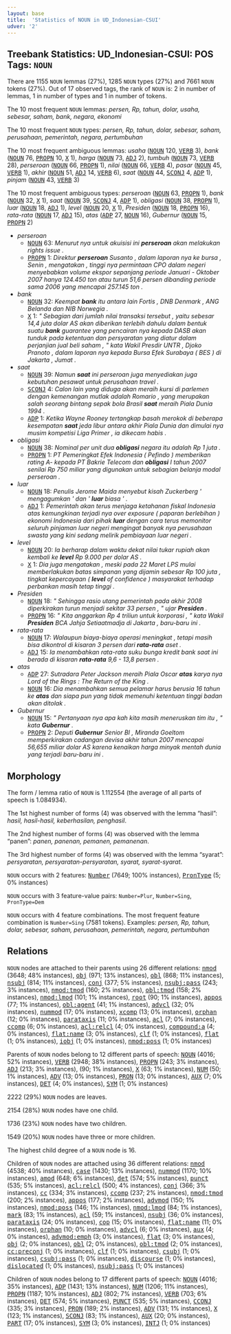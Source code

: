 ```yaml
---
layout: base
title:  'Statistics of NOUN in UD_Indonesian-CSUI'
udver: '2'
---
```


## Treebank Statistics: UD_Indonesian-CSUI: POS Tags: `NOUN`

There are 1155 `NOUN` lemmas (27%), 1285 `NOUN` types (27%) and 7661 `NOUN` tokens (27%).
Out of 17 observed tags, the rank of `NOUN` is: 2 in number of lemmas, 1 in number of types and 1 in number of tokens.

The 10 most frequent `NOUN` lemmas: <em>persen, Rp, tahun, dolar, usaha, sebesar, saham, bank, negara, ekonomi</em>

The 10 most frequent `NOUN` types:  <em>persen, Rp, tahun, dolar, sebesar, saham, perusahaan, pemerintah, negara, pertumbuhan</em>

The 10 most frequent ambiguous lemmas: <em>usaha</em> (<tt><a href="id_csui-pos-NOUN.html">NOUN</a></tt> 120, <tt><a href="id_csui-pos-VERB.html">VERB</a></tt> 3), <em>bank</em> (<tt><a href="id_csui-pos-NOUN.html">NOUN</a></tt> 76, <tt><a href="id_csui-pos-PROPN.html">PROPN</a></tt> 10, <tt><a href="id_csui-pos-X.html">X</a></tt> 1), <em>harga</em> (<tt><a href="id_csui-pos-NOUN.html">NOUN</a></tt> 73, <tt><a href="id_csui-pos-ADJ.html">ADJ</a></tt> 2), <em>tumbuh</em> (<tt><a href="id_csui-pos-NOUN.html">NOUN</a></tt> 73, <tt><a href="id_csui-pos-VERB.html">VERB</a></tt> 28), <em>perseroan</em> (<tt><a href="id_csui-pos-NOUN.html">NOUN</a></tt> 66, <tt><a href="id_csui-pos-PROPN.html">PROPN</a></tt> 1), <em>nilai</em> (<tt><a href="id_csui-pos-NOUN.html">NOUN</a></tt> 66, <tt><a href="id_csui-pos-VERB.html">VERB</a></tt> 4), <em>pasar</em> (<tt><a href="id_csui-pos-NOUN.html">NOUN</a></tt> 45, <tt><a href="id_csui-pos-VERB.html">VERB</a></tt> 1), <em>akhir</em> (<tt><a href="id_csui-pos-NOUN.html">NOUN</a></tt> 51, <tt><a href="id_csui-pos-ADJ.html">ADJ</a></tt> 14, <tt><a href="id_csui-pos-VERB.html">VERB</a></tt> 6), <em>saat</em> (<tt><a href="id_csui-pos-NOUN.html">NOUN</a></tt> 44, <tt><a href="id_csui-pos-SCONJ.html">SCONJ</a></tt> 4, <tt><a href="id_csui-pos-ADP.html">ADP</a></tt> 1), <em>pinjam</em> (<tt><a href="id_csui-pos-NOUN.html">NOUN</a></tt> 43, <tt><a href="id_csui-pos-VERB.html">VERB</a></tt> 3)

The 10 most frequent ambiguous types:  <em>perseroan</em> (<tt><a href="id_csui-pos-NOUN.html">NOUN</a></tt> 63, <tt><a href="id_csui-pos-PROPN.html">PROPN</a></tt> 1), <em>bank</em> (<tt><a href="id_csui-pos-NOUN.html">NOUN</a></tt> 32, <tt><a href="id_csui-pos-X.html">X</a></tt> 1), <em>saat</em> (<tt><a href="id_csui-pos-NOUN.html">NOUN</a></tt> 39, <tt><a href="id_csui-pos-SCONJ.html">SCONJ</a></tt> 4, <tt><a href="id_csui-pos-ADP.html">ADP</a></tt> 1), <em>obligasi</em> (<tt><a href="id_csui-pos-NOUN.html">NOUN</a></tt> 38, <tt><a href="id_csui-pos-PROPN.html">PROPN</a></tt> 1), <em>luar</em> (<tt><a href="id_csui-pos-NOUN.html">NOUN</a></tt> 18, <tt><a href="id_csui-pos-ADJ.html">ADJ</a></tt> 1), <em>level</em> (<tt><a href="id_csui-pos-NOUN.html">NOUN</a></tt> 20, <tt><a href="id_csui-pos-X.html">X</a></tt> 1), <em>Presiden</em> (<tt><a href="id_csui-pos-NOUN.html">NOUN</a></tt> 18, <tt><a href="id_csui-pos-PROPN.html">PROPN</a></tt> 16), <em>rata-rata</em> (<tt><a href="id_csui-pos-NOUN.html">NOUN</a></tt> 17, <tt><a href="id_csui-pos-ADJ.html">ADJ</a></tt> 15), <em>atas</em> (<tt><a href="id_csui-pos-ADP.html">ADP</a></tt> 27, <tt><a href="id_csui-pos-NOUN.html">NOUN</a></tt> 16), <em>Gubernur</em> (<tt><a href="id_csui-pos-NOUN.html">NOUN</a></tt> 15, <tt><a href="id_csui-pos-PROPN.html">PROPN</a></tt> 2)


* <em>perseroan</em>
  * <tt><a href="id_csui-pos-NOUN.html">NOUN</a></tt> 63: <em>Menurut nya untuk akuisisi ini <b>perseroan</b> akan melakukan rights issue .</em>
  * <tt><a href="id_csui-pos-PROPN.html">PROPN</a></tt> 1: <em>Direktur <b>perseroan</b> Susanto , dalam laporan nya ke bursa , Senin , mengatakan , tinggi nya permintaan CPO dalam negeri menyebabkan volume ekspor sepanjang periode Januari - Oktober 2007 hanya 124.450 ton atau turun 51,6 persen dibanding periode sama 2006 yang mencapai 257.145 ton .</em>
* <em>bank</em>
  * <tt><a href="id_csui-pos-NOUN.html">NOUN</a></tt> 32: <em>Keempat <b>bank</b> itu antara lain Fortis , DNB Denmark , ANG Belanda dan NIB Norwegia .</em>
  * <tt><a href="id_csui-pos-X.html">X</a></tt> 1: <em>" Sebagian dari jumlah nilai transaksi tersebut , yaitu sebesar 14,4 juta dolar AS akan diberikan terlebih dahulu dalam bentuk suatu <b>bank</b> guarantee yang pencairan nya kepada DASB akan tunduk pada ketentuan dan persyaratan yang diatur dalam perjanjian jual beli saham , " kata Wakil Presdir UNTR , Djoko Pranoto , dalam laporan nya kepada Bursa Efek Surabaya ( BES ) di Jakarta , Jumat .</em>
* <em>saat</em>
  * <tt><a href="id_csui-pos-NOUN.html">NOUN</a></tt> 39: <em>Namun <b>saat</b> ini perseroan juga menyediakan juga kebutuhan pesawat untuk perusahaan travel .</em>
  * <tt><a href="id_csui-pos-SCONJ.html">SCONJ</a></tt> 4: <em>Calon lain yang diduga akan meraih kursi di parlemen dengan kemenangan mutlak adalah Romario , yang merupakan salah seorang bintang sepak bola Brasil <b>saat</b> meraih Piala Dunia 1994 .</em>
  * <tt><a href="id_csui-pos-ADP.html">ADP</a></tt> 1: <em>Ketika Wayne Rooney tertangkap basah merokok di beberapa kesempatan <b>saat</b> jeda libur antara akhir Piala Dunia dan dimulai nya musim kompetisi Liga Primer , ia dikecam habis .</em>
* <em>obligasi</em>
  * <tt><a href="id_csui-pos-NOUN.html">NOUN</a></tt> 38: <em>Nominal per unit dua <b>obligasi</b> negara itu adalah Rp 1 juta .</em>
  * <tt><a href="id_csui-pos-PROPN.html">PROPN</a></tt> 1: <em>PT Pemeringkat Efek Indonesia ( Pefindo ) memberikan rating A- kepada PT Bakrie Telecom dan <b>obligasi</b> I tahun 2007 senilai Rp 750 miliar yang digunakan untuk sebagian belanja modal perseroan .</em>
* <em>luar</em>
  * <tt><a href="id_csui-pos-NOUN.html">NOUN</a></tt> 18: <em>Penulis Jerome Maida menyebut kisah Zuckerberg ' mengagumkan ' dan ' <b>luar</b> biasa ' .</em>
  * <tt><a href="id_csui-pos-ADJ.html">ADJ</a></tt> 1: <em>Pemerintah akan terus menjaga ketahanan fiskal Indonesia atas kemungkinan terjadi nya over exposure ( paparan berlebihan ) ekonomi Indonesia dari pihak <b>luar</b> dengan cara terus memonitor seluruh pinjaman luar negeri mengingat banyak nya perusahaan swasta yang kini sedang melirik pembiayaan luar negeri .</em>
* <em>level</em>
  * <tt><a href="id_csui-pos-NOUN.html">NOUN</a></tt> 20: <em>Ia berharap dalam waktu dekat nilai tukar rupiah akan kembali ke <b>level</b> Rp 9.000 per dolar AS .</em>
  * <tt><a href="id_csui-pos-X.html">X</a></tt> 1: <em>Dia juga mengatakan , meski pada 22 Maret LPS mulai memberlakukan batas simpanan yang dijamin sebesar Rp 100 juta , tingkat kepercayaan ( <b>level</b> of confidence ) masyarakat terhadap perbankan masih tetap tinggi .</em>
* <em>Presiden</em>
  * <tt><a href="id_csui-pos-NOUN.html">NOUN</a></tt> 18: <em>" Sehingga rasio utang pemerintah pada akhir 2008 diperkirakan turun menjadi sekitar 33 persen , " ujar <b>Presiden</b> .</em>
  * <tt><a href="id_csui-pos-PROPN.html">PROPN</a></tt> 16: <em>" Kita anggarkan Rp 4 triliun untuk korporasi , " kata Wakil <b>Presiden</b> BCA Jahja Setiaatmadja di Jakarta , baru-baru ini .</em>
* <em>rata-rata</em>
  * <tt><a href="id_csui-pos-NOUN.html">NOUN</a></tt> 17: <em>Walaupun biaya-biaya operasi meningkat , tetapi masih bisa dikontrol di kisaran 3 persen dari <b>rata-rata</b> aset .</em>
  * <tt><a href="id_csui-pos-ADJ.html">ADJ</a></tt> 15: <em>Ia menambahkan rata-rata suku bunga kredit bank saat ini berada di kisaran <b>rata-rata</b> 9,6 - 13,8 persen .</em>
* <em>atas</em>
  * <tt><a href="id_csui-pos-ADP.html">ADP</a></tt> 27: <em>Sutradara Peter Jackson meraih Piala Oscar <b>atas</b> karya nya Lord of the Rings : The Return of the King .</em>
  * <tt><a href="id_csui-pos-NOUN.html">NOUN</a></tt> 16: <em>Dia menambahkan semua pelamar harus berusia 16 tahun ke <b>atas</b> dan siapa pun yang tidak memenuhi ketentuan tinggi badan akan ditolak .</em>
* <em>Gubernur</em>
  * <tt><a href="id_csui-pos-NOUN.html">NOUN</a></tt> 15: <em>" Pertanyaan nya apa kah kita masih meneruskan tim itu , " kata <b>Gubernur</b> .</em>
  * <tt><a href="id_csui-pos-PROPN.html">PROPN</a></tt> 2: <em>Deputi <b>Gubernur</b> Senior BI , Miranda Goeltom memperkirakan cadangan devisa akhir tahun 2007 mencapai 56,655 miliar dolar AS karena kenaikan harga minyak mentah dunia yang terjadi baru-baru ini .</em>

## Morphology

The form / lemma ratio of `NOUN` is 1.112554 (the average of all parts of speech is 1.084934).

The 1st highest number of forms (4) was observed with the lemma “hasil”: <em>hasil, hasil-hasil, keberhasilan, penghasil</em>.

The 2nd highest number of forms (4) was observed with the lemma “panen”: <em>panen, panenan, pemanen, pemanenan</em>.

The 3rd highest number of forms (4) was observed with the lemma “syarat”: <em>persyaratan, persyaratan-persyaratan, syarat, syarat-syarat</em>.

`NOUN` occurs with 2 features: <tt><a href="id_csui-feat-Number.html">Number</a></tt> (7649; 100% instances), <tt><a href="id_csui-feat-PronType.html">PronType</a></tt> (5; 0% instances)

`NOUN` occurs with 3 feature-value pairs: `Number=Plur`, `Number=Sing`, `PronType=Dem`

`NOUN` occurs with 4 feature combinations.
The most frequent feature combination is `Number=Sing` (7581 tokens).
Examples: <em>persen, Rp, tahun, dolar, sebesar, saham, perusahaan, pemerintah, negara, pertumbuhan</em>


## Relations

`NOUN` nodes are attached to their parents using 26 different relations: <tt><a href="id_csui-dep-nmod.html">nmod</a></tt> (3648; 48% instances), <tt><a href="id_csui-dep-obj.html">obj</a></tt> (971; 13% instances), <tt><a href="id_csui-dep-obl.html">obl</a></tt> (868; 11% instances), <tt><a href="id_csui-dep-nsubj.html">nsubj</a></tt> (814; 11% instances), <tt><a href="id_csui-dep-conj.html">conj</a></tt> (377; 5% instances), <tt><a href="id_csui-dep-nsubj-pass.html">nsubj:pass</a></tt> (243; 3% instances), <tt><a href="id_csui-dep-nmod-tmod.html">nmod:tmod</a></tt> (160; 2% instances), <tt><a href="id_csui-dep-obl-tmod.html">obl:tmod</a></tt> (158; 2% instances), <tt><a href="id_csui-dep-nmod-lmod.html">nmod:lmod</a></tt> (101; 1% instances), <tt><a href="id_csui-dep-root.html">root</a></tt> (90; 1% instances), <tt><a href="id_csui-dep-appos.html">appos</a></tt> (77; 1% instances), <tt><a href="id_csui-dep-obl-agent.html">obl:agent</a></tt> (41; 1% instances), <tt><a href="id_csui-dep-advcl.html">advcl</a></tt> (32; 0% instances), <tt><a href="id_csui-dep-nummod.html">nummod</a></tt> (17; 0% instances), <tt><a href="id_csui-dep-xcomp.html">xcomp</a></tt> (13; 0% instances), <tt><a href="id_csui-dep-orphan.html">orphan</a></tt> (12; 0% instances), <tt><a href="id_csui-dep-parataxis.html">parataxis</a></tt> (11; 0% instances), <tt><a href="id_csui-dep-acl.html">acl</a></tt> (7; 0% instances), <tt><a href="id_csui-dep-ccomp.html">ccomp</a></tt> (6; 0% instances), <tt><a href="id_csui-dep-acl-relcl.html">acl:relcl</a></tt> (4; 0% instances), <tt><a href="id_csui-dep-compound-a.html">compound:a</a></tt> (4; 0% instances), <tt><a href="id_csui-dep-flat-name.html">flat:name</a></tt> (3; 0% instances), <tt><a href="id_csui-dep-clf.html">clf</a></tt> (1; 0% instances), <tt><a href="id_csui-dep-flat.html">flat</a></tt> (1; 0% instances), <tt><a href="id_csui-dep-iobj.html">iobj</a></tt> (1; 0% instances), <tt><a href="id_csui-dep-nmod-poss.html">nmod:poss</a></tt> (1; 0% instances)

Parents of `NOUN` nodes belong to 12 different parts of speech: <tt><a href="id_csui-pos-NOUN.html">NOUN</a></tt> (4016; 52% instances), <tt><a href="id_csui-pos-VERB.html">VERB</a></tt> (2948; 38% instances), <tt><a href="id_csui-pos-PROPN.html">PROPN</a></tt> (243; 3% instances), <tt><a href="id_csui-pos-ADJ.html">ADJ</a></tt> (213; 3% instances),  (90; 1% instances), <tt><a href="id_csui-pos-X.html">X</a></tt> (63; 1% instances), <tt><a href="id_csui-pos-NUM.html">NUM</a></tt> (50; 1% instances), <tt><a href="id_csui-pos-ADV.html">ADV</a></tt> (13; 0% instances), <tt><a href="id_csui-pos-PRON.html">PRON</a></tt> (13; 0% instances), <tt><a href="id_csui-pos-AUX.html">AUX</a></tt> (7; 0% instances), <tt><a href="id_csui-pos-DET.html">DET</a></tt> (4; 0% instances), <tt><a href="id_csui-pos-SYM.html">SYM</a></tt> (1; 0% instances)

2222 (29%) `NOUN` nodes are leaves.

2154 (28%) `NOUN` nodes have one child.

1736 (23%) `NOUN` nodes have two children.

1549 (20%) `NOUN` nodes have three or more children.

The highest child degree of a `NOUN` node is 16.

Children of `NOUN` nodes are attached using 36 different relations: <tt><a href="id_csui-dep-nmod.html">nmod</a></tt> (4538; 40% instances), <tt><a href="id_csui-dep-case.html">case</a></tt> (1430; 13% instances), <tt><a href="id_csui-dep-nummod.html">nummod</a></tt> (1170; 10% instances), <tt><a href="id_csui-dep-amod.html">amod</a></tt> (648; 6% instances), <tt><a href="id_csui-dep-det.html">det</a></tt> (574; 5% instances), <tt><a href="id_csui-dep-punct.html">punct</a></tt> (535; 5% instances), <tt><a href="id_csui-dep-acl-relcl.html">acl:relcl</a></tt> (500; 4% instances), <tt><a href="id_csui-dep-conj.html">conj</a></tt> (366; 3% instances), <tt><a href="id_csui-dep-cc.html">cc</a></tt> (334; 3% instances), <tt><a href="id_csui-dep-ccomp.html">ccomp</a></tt> (237; 2% instances), <tt><a href="id_csui-dep-nmod-tmod.html">nmod:tmod</a></tt> (200; 2% instances), <tt><a href="id_csui-dep-appos.html">appos</a></tt> (177; 2% instances), <tt><a href="id_csui-dep-advmod.html">advmod</a></tt> (150; 1% instances), <tt><a href="id_csui-dep-nmod-poss.html">nmod:poss</a></tt> (146; 1% instances), <tt><a href="id_csui-dep-nmod-lmod.html">nmod:lmod</a></tt> (84; 1% instances), <tt><a href="id_csui-dep-mark.html">mark</a></tt> (83; 1% instances), <tt><a href="id_csui-dep-acl.html">acl</a></tt> (59; 1% instances), <tt><a href="id_csui-dep-nsubj.html">nsubj</a></tt> (36; 0% instances), <tt><a href="id_csui-dep-parataxis.html">parataxis</a></tt> (24; 0% instances), <tt><a href="id_csui-dep-cop.html">cop</a></tt> (15; 0% instances), <tt><a href="id_csui-dep-flat-name.html">flat:name</a></tt> (11; 0% instances), <tt><a href="id_csui-dep-orphan.html">orphan</a></tt> (10; 0% instances), <tt><a href="id_csui-dep-advcl.html">advcl</a></tt> (6; 0% instances), <tt><a href="id_csui-dep-aux.html">aux</a></tt> (4; 0% instances), <tt><a href="id_csui-dep-advmod-emph.html">advmod:emph</a></tt> (3; 0% instances), <tt><a href="id_csui-dep-flat.html">flat</a></tt> (3; 0% instances), <tt><a href="id_csui-dep-obj.html">obj</a></tt> (2; 0% instances), <tt><a href="id_csui-dep-obl.html">obl</a></tt> (2; 0% instances), <tt><a href="id_csui-dep-obl-tmod.html">obl:tmod</a></tt> (2; 0% instances), <tt><a href="id_csui-dep-cc-preconj.html">cc:preconj</a></tt> (1; 0% instances), <tt><a href="id_csui-dep-clf.html">clf</a></tt> (1; 0% instances), <tt><a href="id_csui-dep-csubj.html">csubj</a></tt> (1; 0% instances), <tt><a href="id_csui-dep-csubj-pass.html">csubj:pass</a></tt> (1; 0% instances), <tt><a href="id_csui-dep-discourse.html">discourse</a></tt> (1; 0% instances), <tt><a href="id_csui-dep-dislocated.html">dislocated</a></tt> (1; 0% instances), <tt><a href="id_csui-dep-nsubj-pass.html">nsubj:pass</a></tt> (1; 0% instances)

Children of `NOUN` nodes belong to 17 different parts of speech: <tt><a href="id_csui-pos-NOUN.html">NOUN</a></tt> (4016; 35% instances), <tt><a href="id_csui-pos-ADP.html">ADP</a></tt> (1431; 13% instances), <tt><a href="id_csui-pos-NUM.html">NUM</a></tt> (1206; 11% instances), <tt><a href="id_csui-pos-PROPN.html">PROPN</a></tt> (1187; 10% instances), <tt><a href="id_csui-pos-ADJ.html">ADJ</a></tt> (802; 7% instances), <tt><a href="id_csui-pos-VERB.html">VERB</a></tt> (703; 6% instances), <tt><a href="id_csui-pos-DET.html">DET</a></tt> (574; 5% instances), <tt><a href="id_csui-pos-PUNCT.html">PUNCT</a></tt> (535; 5% instances), <tt><a href="id_csui-pos-CCONJ.html">CCONJ</a></tt> (335; 3% instances), <tt><a href="id_csui-pos-PRON.html">PRON</a></tt> (189; 2% instances), <tt><a href="id_csui-pos-ADV.html">ADV</a></tt> (131; 1% instances), <tt><a href="id_csui-pos-X.html">X</a></tt> (123; 1% instances), <tt><a href="id_csui-pos-SCONJ.html">SCONJ</a></tt> (83; 1% instances), <tt><a href="id_csui-pos-AUX.html">AUX</a></tt> (20; 0% instances), <tt><a href="id_csui-pos-PART.html">PART</a></tt> (17; 0% instances), <tt><a href="id_csui-pos-SYM.html">SYM</a></tt> (3; 0% instances), <tt><a href="id_csui-pos-INTJ.html">INTJ</a></tt> (1; 0% instances)

